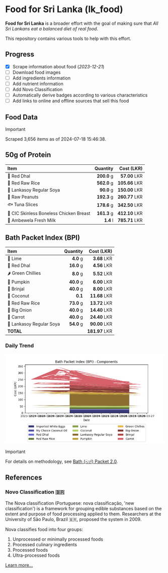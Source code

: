 # Food for Sri Lanka (lk_food)

**Food for Sri Lanka** is a broader effort with the goal of making sure that *All Sri Lankans eat a balanced diet of real food*.

This repository contains various tools to help with this effort.

## Progress

* [X] Scrape information about food (*2023-12-21*)
* [ ] Download food images
* [ ] Add ingredients information
* [ ] Add nutrient information
* [ ] Add Novo Classification
* [ ] Automatically derive badges according to various characteristics
* [ ] Add links to online and offline sources that sell this food

## Food Data

> [!IMPORTANT]
> Scraped 3,656 items as of 2024-07-18 15:46:38.

## 50g of Protein

<div id="table_protein">

Item | Quantity | Cost (LKR)
:--- | ---: | ---:
🍲 Red Dhal | **200.0** g | **57.00** LKR
🍚 Red Raw Rice | **562.0** g | **105.66** LKR
🍲 Lankasoy Regular Soya | **90.0** g | **150.00** LKR
🥜 Raw Peanuts | **192.3** g | **260.77** LKR
🐟 Tuna Slices | **178.6** g | **342.50** LKR
🍗 CIC Skinless Boneless Chicken Breast | **161.3** g | **412.10** LKR
🥛 Ambewela Fresh Milk | **1.4** l | **785.71** LKR

</div>

## Bath Packet Index (BPI)

<div id="table_bp">

Item | Quantity | Cost (LKR)
:--- | ---: | ---:
🍋 Lime | **4.0** g | **3.68** LKR
🍲 Red Dhal | **16.0** g | **4.56** LKR
🌶️ Green Chillies | **8.0** g | **5.52** LKR
🎃 Pumpkin | **40.0** g | **6.00** LKR
🍆 Brinjal | **40.0** g | **8.00** LKR
🥥 Coconut | **0.1**  | **11.68** LKR
🍚 Red Raw Rice | **73.0** g | **13.72** LKR
🧅 Big Onion | **40.0** g | **14.40** LKR
🥕 Carrot | **40.0** g | **24.40** LKR
🍲 Lankasoy Regular Soya | **54.0** g | **90.00** LKR
**TOTAL** |   | **181.97** LKR

</div>

### Daily Trend

![BPI](images/bpi.png)

> [!IMPORTANT]
> For details on methodology, see [Bath (බත්) Packet 2.0](https://medium.com/on-economics/bath-%E0%B6%B6%E0%B6%AD%E0%B7%8A-packet-2-0-f3e999c54bf5).

## References

### Novo Classification 🇧🇷

The Nova classification (Portuguese: nova classificação, 'new classification') is a framework for grouping edible substances based on the extent and purpose of food processing applied to them. Researchers at the University of São Paulo, Brazil 🇧🇷, proposed the system in 2009.

Nova classifies food into four groups:

1. Unprocessed or minimally processed foods
2. Processed culinary ingredients
3. Processed foods
4. Ultra-processed foods

[Learn more...](https://en.wikipedia.org/wiki/Nova_classification)
